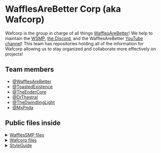 
# WafflesAreBetter Corp (aka Wafcorp)
Wafcorp is the group in charge of all things [WafflesAreBetter](https://www.wafcorp.org/waffles)! We help to maintain the [WSMP](https://www.wafcorp.org/smp), [the Discord](https://discord.gg/24qxN7eq59), and the WafflesAreBetter [YouTube channel](https://www.youtube.com/@WafflesAreBetter)! This team has repositories holding all of the information for Wafcorp allowing us to stay organized and collaborate more effectively on projects!




## Team members

- [@WafflesAreBetter](https://github.com/WafflesAreBetterMinecraft)
- [@ToastedExistence](https://github.com/ToastedExistence)
- [@TheEnderCore](https://github.com/Theendercore)
- [@DrThestral](https://github.com/Thestraller)
- [@TheDwindlingLight](https://github.com/TheDwindlingLight)
- [@MxPnda](https://github.com/MxPnda)


## Public files inside


<details><summary><a href="https://github.com/Wafcorp/WafflesSMP">WafflesSMP files</a></summary>

- Subdirectories 
    - [Season 2 files](https://github.com/Wafcorp/WafflesSMP/tree/main/Season-2)
    - [Season 3 files](https://github.com/Wafcorp/WafflesSMP/tree/main/Season-3)

</details>

<details><summary><a href="https://github.com/Wafcorp/meetingnotes">Wafcorp files</a></summary>

- Subdirectories 
    - [Meeting notes](#)
    - [File dump](#)

</details> 

<details><summary><a href="https://github.com/Wafcorp/StyleGuide">StyleGuide</a></summary>

- Subfiles
    - [StyleGuide](https://github.com/Wafcorp/StyleGuide/blob/main/README.md)


</details>


